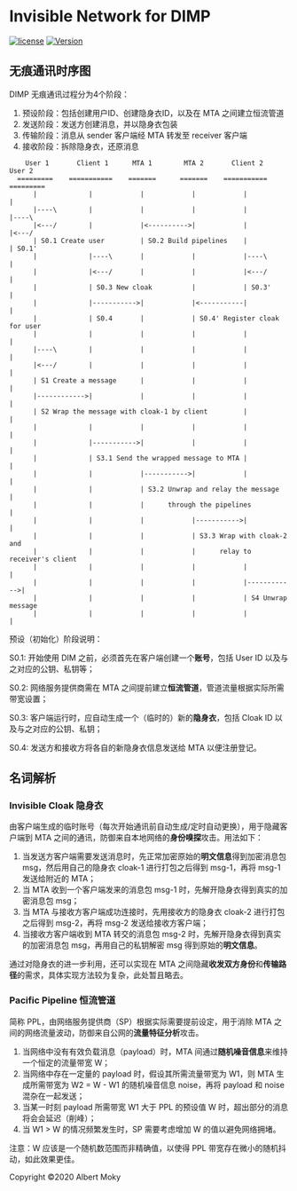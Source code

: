 # Invisible Network for DIMP

[![license](https://img.shields.io/github/license/mashape/apistatus.svg)](https://github.com/moky/DIMP/blob/master/LICENSE)
[![Version](https://img.shields.io/badge/alpha-0.1.0-red.svg)](https://github.com/moky/DIMP/wiki)

## 无痕通讯时序图

DIMP 无痕通讯过程分为4个阶段：

1. 预设阶段：包括创建用户ID、创建隐身衣ID，以及在 MTA 之间建立恒流管道
2. 发送阶段：发送方创建消息，并以隐身衣包装
3. 传输阶段：消息从 sender 客户端经 MTA 转发至 receiver 客户端
4. 接收阶段：拆除隐身衣，还原消息

```
    User 1       Client 1      MTA 1        MTA 2       Client 2       User 2
  =========    ===========    =======      =======    ===========    =========
      |             |            |            |            |             |
      |----\        |            |            |            |             |----\
      |<---/        |            |<---------->|            |             |<---/
      | S0.1 Create user         | S0.2 Build pipelines    |             | S0.1'
      |             |----\       |            |            |----\        |
      |             |<---/       |            |            |<---/        |
      |             | S0.3 New cloak          |            | S0.3'       |
      |             |----------->|            |<-----------|             |
      |             | S0.4       |            | S0.4' Register cloak for user
      |             |            |            |            |             |
      |----\        |            |            |            |             |
      |<---/        |            |            |            |             |
      | S1 Create a message      |            |            |             |
      |------------>|            |            |            |             |
      | S2 Wrap the message with cloak-1 by client         |             |
      |             |            |            |            |             |
      |             |----------->|            |            |             |
      |             | S3.1 Send the wrapped message to MTA |             |
      |             |            |----------->|            |             |
      |             |            | S3.2 Unwrap and relay the message     |
      |             |            |      through the pipelines            |
      |             |            |            |----------->|             |
      |             |            |            | S3.3 Wrap with cloak-2 and
      |             |            |            |      relay to receiver's client
      |             |            |            |            |             |
      |             |            |            |            |------------>|
      |             |            |            |            | S4 Unwrap message
      |             |            |            |            |             |
```

预设（初始化）阶段说明：

S0.1: 开始使用 DIM 之前，必须首先在客户端创建一个**账号**，包括 User ID 以及与之对应的公钥、私钥等；

S0.2: 网络服务提供商需在 MTA 之间提前建立**恒流管道**，管道流量根据实际所需带宽设置；

S0.3: 客户端运行时，应自动生成一个（临时的）新的**隐身衣**，包括 Cloak ID 以及与之对应的公钥、私钥；

S0.4: 发送方和接收方将各自的新隐身衣信息发送给 MTA 以便注册登记。

## 名词解析

### Invisible Cloak 隐身衣
由客户端生成的临时账号（每次开始通讯前自动生成/定时自动更换），用于隐藏客户端到 MTA 之间的通讯，防御来自本地网络的**身份嗅探**攻击。用法如下：

1. 当发送方客户端需要发送消息时，先正常加密原始的**明文信息**得到加密消息包 msg，然后用自己的隐身衣 cloak-1 进行打包之后得到 msg-1，再将 msg-1 发送给附近的 MTA；
2. 当 MTA 收到一个客户端发来的消息包 msg-1 时，先解开隐身衣得到真实的加密消息包 msg；
3. 当 MTA 与接收方客户端成功连接时，先用接收方的隐身衣 cloak-2 进行打包之后得到 msg-2，再将 msg-2 发送给接收方客户端；
4. 当接收方客户端收到 MTA 转交的消息包 msg-2 时，先解开隐身衣得到真实的加密消息包 msg，再用自己的私钥解密 msg 得到原始的**明文信息**。

通过对隐身衣的进一步利用，还可以实现在 MTA 之间隐藏**收发双方身份**和**传输路径**的需求，具体实现方法较为复杂，此处暂且略去。

### Pacific Pipeline 恒流管道
简称 PPL，由网络服务提供商（SP）根据实际需要提前设定，用于消除 MTA 之间的网络流量波动，防御来自公网的**流量特征分析**攻击。

1. 当网络中没有有效负载消息（payload）时，MTA 间通过**随机噪音信息**来维持一个恒定的流量带宽 W；
2. 当网络中存在一定量的 payload 时，假设其所需流量带宽为 W1，则 MTA 生成所需带宽为 W2 = W - W1 的随机噪音信息 noise，再将 payload 和 noise 混杂在一起发送；
3. 当某一时刻 payload 所需带宽 W1 大于 PPL 的预设值 W 时，超出部分的消息将会会延迟（削峰）；
4. 当 W1 > W 的情况频繁发生时，SP 需要考虑增加 W 的值以避免网络拥堵。

注意：W 应该是一个随机数范围而非精确值，以使得 PPL 带宽存在微小的随机抖动，如此效果更佳。

Copyright &copy;2020 Albert Moky
